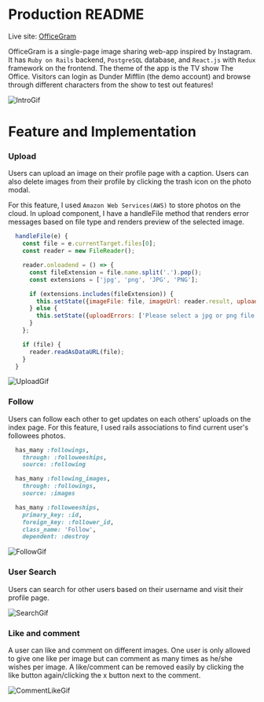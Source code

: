 # Production README

Live site: [OfficeGram](https://officegram.herokuapp.com/#/)

OfficeGram is a single-page image sharing web-app inspired by Instagram. It has `Ruby on Rails` backend, `PostgreSQL` database, and `React.js` with `Redux` framework on the frontend. The theme of the app is the TV show The Office. Visitors can login as Dunder Mifflin (the demo account) and browse through different characters from the show to test out features!

![IntroGif](./app/assets/images/readme/intro_gif.gif)

# Feature and Implementation
### Upload
Users can upload an image on their profile page with a caption. Users can also delete images from their profile by clicking the trash icon on the photo modal. 

For this feature, I used `Amazon Web Services(AWS)` to store photos on the cloud. In upload component, I have a handleFile method that renders error messages based on file type and renders preview of the selected image. 

```javascript
  handleFile(e) {
    const file = e.currentTarget.files[0];
    const reader = new FileReader();

    reader.onloadend = () => {
      const fileExtension = file.name.split('.').pop();
      const extensions = ['jpg', 'png', 'JPG', 'PNG'];

      if (extensions.includes(fileExtension)) {
        this.setState({imageFile: file, imageUrl: reader.result, uploadErrors: [] });
      } else {
        this.setState({uploadErrors: ['Please select a jpg or png file']})
      }
    };

    if (file) {
      reader.readAsDataURL(file);
    }
  }
```

![UploadGif](./app/assets/images/readme/upload.gif)

### Follow
Users can follow each other to get updates on each others' uploads on the index page. For this feature, I used rails associations to find current user's followees photos. 

```ruby
  has_many :followings,
    through: :followeeships,
    source: :following

  has_many :following_images,
    through: :followings,
    source: :images

  has_many :followeeships,
    primary_key: :id,
    foreign_key: :follower_id,
    class_name: 'Follow',
    dependent: :destroy
```


![FollowGif](./app/assets/images/readme/follow.gif)
### User Search
Users can search for other users based on their username and visit their profile page.

![SearchGif](./app/assets/images/readme/search.gif)

### Like and comment
A user can like and comment on different images. One user is only allowed to give one like per image but can comment as many times as he/she wishes per image. A like/comment can be removed easily by clicking the like button again/clicking the x button next to the comment.

![CommentLikeGif](./app/assets/images/readme/like_comment.gif)
